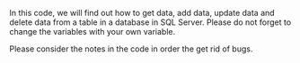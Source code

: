 In this code, we will find out how to get data, add data, update data and delete data from a table in a database in SQL Server. Please do not forget to change the 
variables with your own variable.

Please consider the notes in the code in order the get rid of bugs.
